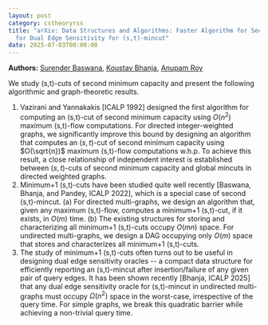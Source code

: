 ```yaml
---
layout: post
category: cstheoryrss
title: "arXiv: Data Structures and Algorithms: Faster Algorithm for Second (s,t)-mincut and Breaking Quadratic barrier
  for Dual Edge Sensitivity for (s,t)-mincut"
date: 2025-07-03T00:00:00
---
```


**Authors:** [Surender Baswana](https://dblp.uni-trier.de/search?q=Surender+Baswana), [Koustav Bhanja](https://dblp.uni-trier.de/search?q=Koustav+Bhanja), [Anupam Roy](https://dblp.uni-trier.de/search?q=Anupam+Roy)

We study (s,t)-cuts of second minimum capacity and present the following
algorithmic and graph-theoretic results.
1. Vazirani and Yannakakis [ICALP 1992] designed the first algorithm for
computing an (s,t)-cut of second minimum capacity using $O(n^2)$ maximum
(s,t)-flow computations. For directed integer-weighted graphs, we significantly
improve this bound by designing an algorithm that computes an $(s,t)$-cut of
second minimum capacity using $O(\sqrt{n})$ maximum (s,t)-flow computations
w.h.p. To achieve this result, a close relationship of independent interest is
established between $(s,t)$-cuts of second minimum capacity and global mincuts
in directed weighted graphs.
2. Minimum+1 (s,t)-cuts have been studied quite well recently [Baswana,
Bhanja, and Pandey, ICALP 2022], which is a special case of second
(s,t)-mincut.
(a) For directed multi-graphs, we design an algorithm that, given any maximum
(s,t)-flow, computes a minimum+1 (s,t)-cut, if it exists, in $O(m)$ time.
(b) The existing structures for storing and characterizing all minimum+1
(s,t)-cuts occupy $O(mn)$ space. For undirected multi-graphs, we design a DAG
occupying only $O(m)$ space that stores and characterizes all minimum+1
(s,t)-cuts.
3. The study of minimum+1 (s,t)-cuts often turns out to be useful in
designing dual edge sensitivity oracles -- a compact data structure for
efficiently reporting an (s,t)-mincut after insertion/failure of any given pair
of query edges. It has been shown recently [Bhanja, ICALP 2025] that any dual
edge sensitivity oracle for (s,t)-mincut in undirected multi-graphs must occupy
${\Omega}(n^2)$ space in the worst-case, irrespective of the query time. For
simple graphs, we break this quadratic barrier while achieving a non-trivial
query time.